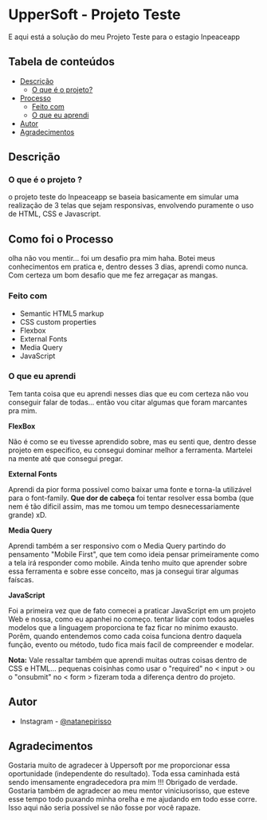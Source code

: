 # UpperSoft - Projeto Teste

E aqui está a solução do meu Projeto Teste para o estagio Inpeaceapp

## Tabela de conteúdos

- [Descrição](#descricao)
  - [O que é o projeto?](#projeto)
- [Processo](#processo)
  - [Feito com](#feito-com)
  - [O que eu aprendi](#o-que-eu-aprendi)
- [Autor](#autor)
- [Agradecimentos](#agradecimentos)


## Descrição

### O que é o projeto ?

o projeto teste do Inpeaceapp se baseia basicamente em simular uma realização de 3 telas que sejam responsivas, envolvendo puramente o uso de HTML, CSS e Javascript.



## Como foi o Processo

olha não vou mentir... foi um desafio pra mim haha. Botei meus conhecimentos em pratica e, dentro desses 3 dias, aprendi como nunca. Com certeza um bom desafio que 
me fez arregaçar as mangas.

### Feito com


- Semantic HTML5 markup
- CSS custom properties
- Flexbox
- External Fonts
- Media Query
- JavaScript

### O que eu aprendi

Tem tanta coisa que eu aprendi nesses dias que eu com certeza não vou conseguir falar de todas... então vou citar algumas que foram marcantes pra mim.

**FlexBox**

Não é como se eu tivesse aprendido sobre, mas eu senti que, dentro desse projeto em especifico, eu consegui dominar melhor a ferramenta. Martelei na mente até 
que consegui pregar.

**External Fonts**

Aprendi da pior forma possivel como baixar uma fonte e torna-la utilizável para o font-family. **Que dor de cabeça** foi tentar resolver essa bomba (que nem é tão
dificil assim, mas me tomou um tempo desnecessariamente grande) xD.

**Media Query**

Aprendi também a ser responsivo com o Media Query partindo do pensamento "Mobile First", que tem como ideia pensar primeiramente como a tela irá responder como mobile.
 Ainda tenho muito que aprender sobre essa ferramenta e sobre esse conceito, mas ja consegui tirar algumas faíscas.

**JavaScript**

Foi a primeira vez que de fato comecei a praticar JavaScript em um projeto Web e nossa, como eu apanhei no começo. tentar lidar com todos aqueles modelos que a 
linguagem proporciona te faz ficar no minimo exausto. Porêm, quando entendemos como cada coisa funciona dentro daquela função, evento ou método, tudo fica mais facil 
de compreender e modelar.

**Nota:**
  Vale ressaltar também que aprendi muitas outras coisas dentro de CSS e HTML... pequenas coisinhas como usar o "required" no < input > ou o "onsubmit" no < form > fizeram toda a diferença dentro do projeto.
  
## Autor

- Instagram - [@natanepirisso](https://www.instagram.com/natanepirisso/)

## Agradecimentos

Gostaria muito de agradecer à Uppersoft por me proporcionar essa oportunidade (independente do resultado). Toda essa caminhada está sendo imensamente engradecedora
pra mim !!! Obrigado de verdade. 
Gostaria também de agradecer ao meu mentor viniciusorisso, que esteve esse tempo todo puxando minha orelha e me ajudando em todo esse corre. Isso aqui
não seria possível se não fosse por você rapaze. 

